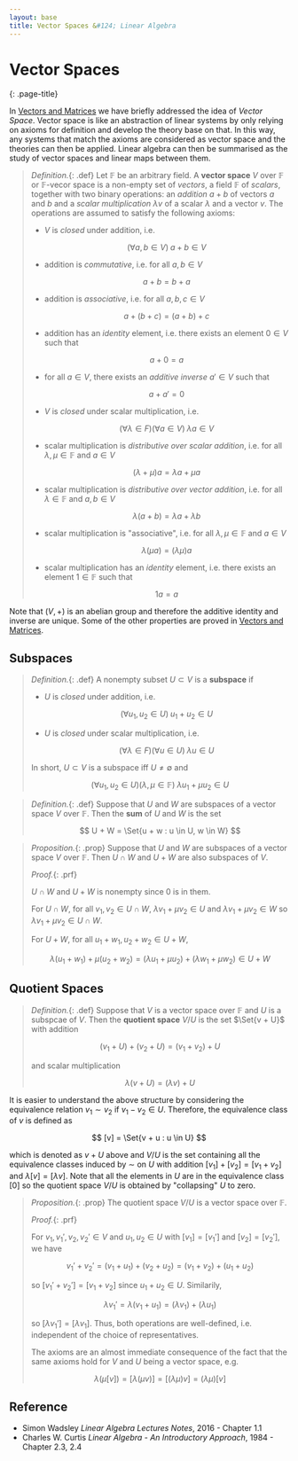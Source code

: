 ```yaml
---
layout: base
title: Vector Spaces &#124; Linear Algebra
---
```


# Vector Spaces
{: .page-title}

In [Vectors and Matrices](../vectors-and-matrices/vector-spaces.md) we have briefly addressed the idea of _Vector Space_.
Vector space is like an abstraction of linear systems by only relying on axioms for definition and develop the theory base on that.
In this way, any systems that match the axioms are considered as vector space and the theories can then be applied.
Linear algebra can then be summarised as the study of vector spaces and linear maps between them.

> *Definition.*{: .def}
> Let $\mathbb{F}$ be an arbitrary field.
> A **vector space** $V$ over $\mathbb{F}$ or $\mathbb{F}$-vecor space is a non-empty set of _vectors_, a field $\mathbb{F}$ of _scalars_,
> together with two binary operations: an _addition_ $a + b$ of vectors $a$ and $b$ and a _scalar multiplication_ $\lambda v$ of a scalar $\lambda$ and a vector $v$.
> The operations are assumed to satisfy the following axioms:
>
> + $V$ is _closed_ under addition, i.e.
>
>   $$
    (\forall a, b \in V)\; a + b \in V
    $$
>
> + addition is _commutative_, i.e. for all $a, b \in V$
>
>   $$
    a + b = b + a
    $$
>
> + addition is _associative_, i.e. for all $a, b, c \in V$
>
>   $$
    a + (b + c) = (a + b) + c
    $$
>
> + addition has an _identity_ element, i.e. there exists an element $0 \in V$ such that
>
>   $$
    a + 0 = a
    $$
>
> + for all $a \in V$, there exists an _additive inverse_ $a' \in V$ such that
>
>   $$
    a + a' = 0
    $$
>
> + $V$ is _closed_ under scalar multiplication, i.e.
>
>   $$
    (\forall \lambda \in F)(\forall a \in V)\; \lambda a \in V
    $$
>
> + scalar multiplication is _distributive over scalar addition_, i.e. for all $\lambda, \mu \in \mathbb{F}$ and $a \in V$
>
>   $$
    (\lambda + \mu)a = \lambda a + \mu a
    $$
>
> + scalar multiplication is _distributive over vector addition_, i.e. for all $\lambda \in \mathbb{F}$ and $a, b \in V$
>
>   $$
    \lambda (a + b)= \lambda a + \lambda b
    $$
>
> + scalar multiplication is "associative", i.e. for all $\lambda, \mu \in \mathbb{F}$ and $a \in V$
>
>   $$
    \lambda (\mu a) = (\lambda \mu) a
    $$
>
> + scalar multiplication has an _identity_ element, i.e. there exists an element $1 \in \mathbb{F}$ such that
>
>   $$
    1 a = a
    $$

Note that $(V, +)$ is an abelian group and therefore the additive identity and inverse are unique.
Some of the other properties are proved in [Vectors and Matrices](../vectors-and-matrices/vector-spaces.md#properties).

## Subspaces

> *Definition.*{: .def}
> A nonempty subset $U \subset V$ is a **subspace** if
>
> + $U$ is _closed_ under addition, i.e.
>
>   $$
    (\forall u_1, u_2 \in U)\; u_1 + u_2 \in U
    $$
>
> + $U$ is _closed_ under scalar multiplication, i.e.
>
>   $$
    (\forall \lambda \in F)(\forall u \in U)\; \lambda u \in U
    $$
>
> In short, $U \subset V$ is a subspace iff $U \not= \emptyset$ and
>
> $$
  (\forall u_1, u_2 \in U)(\lambda, \mu \in \mathbb{F})\; \lambda u_1 + \mu u_2 \in U
  $$

> *Definition.*{: .def}
> Suppose that $U$ and $W$ are subspaces of a vector space $V$ over $\mathbb{F}$.
> Then the **sum** of $U$ and $W$ is the set
>
> $$
  U + W = \Set{u + w : u \in U, w \in W}
  $$

> *Proposition.*{: .prop}
> Suppose that $U$ and $W$ are subspaces of a vector space $V$ over $\mathbb{F}$.
> Then $U \cap W$ and $U + W$ are also subspaces of $V$.
>
> *Proof.*{: .prf}
>
> $U \cap W$ and $U + W$ is nonempty since $0$ is in them.
>
> For $U \cap W$, for all $v_1, v_2 \in U \cap W$,
> $\lambda v_1 + \mu v_2 \in U$ and $\lambda v_1 + \mu v_2 \in W$ so $\lambda v_1 + \mu v_2 \in U \cap W$.
>
> For $U + W$, for all $u_1 + w_1, u_2 + w_2 \in U + W$,
>
> $$
  \lambda (u_1 + w_1) + \mu (u_2 + w_2) = (\lambda u_1 + \mu u_2) + (\lambda w_1 + \mu w_2) \in U + W
  $$

## Quotient Spaces

> *Definition.*{: .def}
> Suppose that $V$ is a vector space over $\mathbb{F}$ and $U$ is a subspcae of $V$.
> Then the **quotient space** $V/U$ is the set $\Set{v + U}$ with addition
>
> $$
  (v_1 + U) + (v_2 + U) = (v_1 + v_2) + U
  $$
>
> and scalar multiplication
>
> $$
  \lambda (v + U) = (\lambda v) + U
  $$

It is easier to understand the above structure by considering the equivalence relation $v_1 \sim v_2$ if $v_1 - v_2 \in U$.
Therefore, the equivalence class of $v$ is defined as

$$
[v] = \Set{v + u : u \in U}
$$

which is denoted as $v + U$ above and $V/U$ is the set containing all the equivalence classes induced by $\sim$ on $U$ with addition $[v_1] + [v_2] = [v_1 + v_2]$ and $\lambda [v] = [\lambda v]$.
Note that all the elements in $U$ are in the equivalence class $[0]$ so the quotient space $V/U$ is obtained by "collapsing" $U$ to zero.

> *Proposition.*{: .prop}
> The quotient space $V/U$ is a vector space over $\mathbb{F}$.
>
> *Proof.*{: .prf}
>
> For $v_1, v_1', v_2, v_2' \in V$ and $u_1, u_2 \in U$ with $[v_1] = [v_1']$ and $[v_2] = [v_2']$, we have
>
> $$
  v_1' + v_2' = (v_1 + u_1) + (v_2 + u_2) = (v_1 + v_2) + (u_1 + u_2)
  $$
>
> so $[v_1' + v_2'] = [v_1 + v_2]$ since $u_1 + u_2 \in U$. Similarily,
>
> $$
  \lambda v_1' = \lambda (v_1 + u_1) = (\lambda v_1) + (\lambda u_1)
  $$
>
> so $[\lambda v_1'] = [\lambda v_1]$.
> Thus, both operations are well-defined, i.e. independent of the choice of representatives.
>
> The axioms are an almost immediate consequence of the fact that the same axioms hold for $V$ and $U$ being a vector space, e.g.
>
> $$
  \lambda (\mu [v]) = [\lambda (\mu v)] = [(\lambda \mu) v] = (\lambda \mu) [v]
  $$

## Reference

* Simon Wadsley _Linear Algebra Lectures Notes_, 2016 - Chapter 1.1
* Charles W. Curtis _Linear Algebra - An Introductory Approach_, 1984 - Chapter 2.3, 2.4
